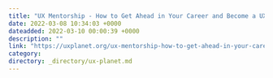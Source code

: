 ```yaml
---
title: "UX Mentorship - How to Get Ahead in Your Career and Become a UX Leader in 2022"
date: 2022-03-08 10:34:03 +0000
dateadded: 2022-03-10 00:00:39 +0000
description: ""
link: "https://uxplanet.org/ux-mentorship-how-to-get-ahead-in-your-career-and-become-a-ux-leader-in-2022-c9456863f023?source=rss----819cc2aaeee0---4"
category:
directory: _directory/ux-planet.md
---
```

